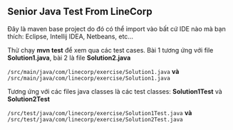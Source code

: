 ## Senior Java Test From LineCorp

Đây là maven base project do đó có thể import vào bất cứ IDE nào mà bạn thích: Eclipse, Intellij IDEA, Netbeans, etc...

Thử chạy **mvn test** để xem qua các test cases. Bài 1 tương ứng với file **Solution1.java**, bài 2 là file **Solution2.java**

```/src/main/java/com/linecorp/exercise/Solution1.java``` **và** ```/src/main/java/com/linecorp/exercise/Solution1.java```

Tương ứng với các files java classes là các test classes: **Solution1Test** và **Solution2Test**

```/src/test/java/com/linecorp/exercise/Solution1Test.java``` **và** ```/src/test/java/com/linecorp/exercise/Solution2Test.java```
